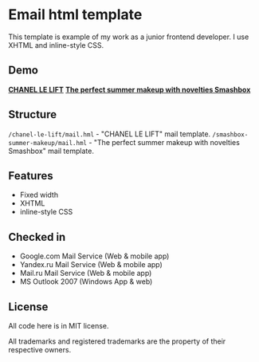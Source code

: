 Email html template
=============
This template is example of my work as a junior frontend developer.
I use XHTML and inline-style CSS.

## Demo
**[CHANEL LE LIFT](http://htmlpreview.github.io/?https://github.com/arthique/mail-rivegauche/blob/master/chanel-le-lift/mail.html)**
**[The perfect summer makeup with novelties Smashbox](http://htmlpreview.github.io/?https://github.com/arthique/mail-rivegauche/blob/master/smashbox-summer-makeup/mail.html)**

## Structure
`/chanel-le-lift/mail.hml` - "CHANEL LE LIFT" mail template.
`/smashbox-summer-makeup/mail.hml` - "The perfect summer makeup with novelties Smashbox" mail template.

## Features
* Fixed width
* XHTML
* inline-style CSS

## Checked in
* Google.com Mail Service (Web & mobile app)
* Yandex.ru Mail Service (Web & mobile app)
* Mail.ru Mail Service (Web & mobile app)
* MS Outlook 2007 (Windows App & web)

## License
All code here is in MIT license.

All trademarks and registered trademarks are the property of their respective owners.